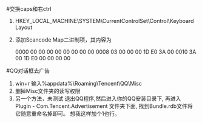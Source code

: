 > <!-- vim: set ft=markdown: -->

#交换caps和右ctrl
1. HKEY_LOCAL_MACHINE\SYSTEM\CurrentControlSet\Control\Keyboard Layout
1. 添加Scancode Map二进制项，其内容为
    
    0000 00 00 00 00 00 00 00 00
    0008 03 00 00 00 1D E0 3A 00
    0010 3A 00 1D E0 00 00 00 00

#QQ对话框去广告
1. win+r 输入%appdata%\Roaming\Tencent\QQ\Misc
1. 删掉Misc文件夹的读写权限
1. 另一个方法，未测试
    退出QQ程序,然后进入你的QQ安装目录下,
    再进入 Plugin - Com.Tencent.Advertisement 文件夹下面,
    找到Bundle.rdb文件将它随意重命名掉即可。
    想我这样加个1也行。
